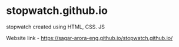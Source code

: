 # stopwatch.github.io
stopwatch created using HTML, CSS. JS 

Website link - https://sagar-arora-eng.github.io/stopwatch.github.io/
